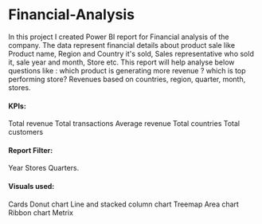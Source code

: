 # Financial-Analysis
In this project I created Power BI report for Financial analysis of the company. The data represent financial details about product sale like Product name, Region and Country it's sold, Sales representative who sold it, sale year and month, Store etc. 
This report will help analyse below questions like :
which product is generating more revenue ? 
which is top performing store?
Revenues based on countries, region, quarter, month, stores.

#### KPIs: 
Total revenue
Total transactions
Average revenue
Total countries
Total customers

#### Report Filter: 
Year
Stores 
Quarters. 

#### Visuals used:
Cards
Donut chart
Line and stacked column chart
Treemap
Area chart
Ribbon chart
Metrix

